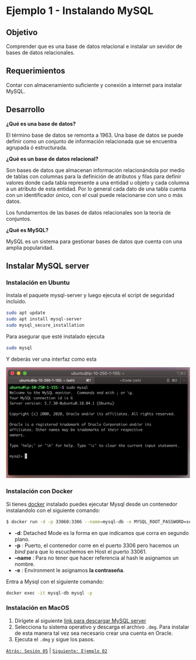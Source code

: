 # Ejemplo 1 - Instalando MySQL

## Objetivo

Comprender que es una base de datos relacional e instalar un sevidor de bases de datos relacionales.

## Requerimientos

Contar con almacenamiento suficiente y conexión a internet para instalar MySQL.

## Desarrollo

**¿Qué es una base de datos?**

El término base de datos se remonta a 1963. Una base de datos se puede definir como un conjunto de información relacionada que se encuentra agrupada ó estructurada. 

**¿Qué es un base de datos relacional?**

Son bases de datos que almacenan información relacionándola por medio de tablas con columnas para la definición de atributos y filas para definir valores donde cada tabla represente a una entidad u objeto y cada columna a un atributo de esta entidad. Por lo general cada dato de una tabla cuenta con un identificador único, con el cual puede relacionarse con uno o más datos.

Los fundamentos de las bases de datos relacionales son la teoría de conjuntos.

**¿Qué es MySQL?**

MySQL es un sistema para gestionar bases de datos que cuenta con una amplia popularidad.

## Instalar MySQL server

### Instalación en Ubuntu

Instala el paquete mysql-server y luego ejecuta el script de seguridad incluido.

```bash
sudo apt update
sudo apt install mysql-server
sudo mysql_secure_installation
```

Para asegurar que esté instalado ejecuta

```bash
sudo mysql
```

Y deberás ver una interfaz como esta

![img/Screen_Shot_2020-06-08_at_6.58.16.png](img/Screen_Shot_2020-06-08_at_6.58.16.png)

### Instalación con Docker

Si tienes [docker](https://docs.docker.com/engine/install/) instalado puedes ejecutar Mysql desde un contenedor instalandolo con el siguiente comando:

```bash
$ docker run -d -p 33060:3306 --name=mysql-db -e MYSQL_ROOT_PASSWORD=secret mysql
```

- **-d**: Detached Mode es la forma en que indicamos que corra en segundo plano.
- **-p** : Puerto, el contenedor corre en el puerto 3306 pero hacemos un *bind* para que lo escuchemos en Host el puerto 33061.
- **–name** : Para no tener que hacer referencia al hash le asignamos un nombre.
- **-e** : Environment le asignamos **la contraseña**.

Entra a Mysql con el siguiente comando:

```bash
docker exec -it mysql-db mysql -p
```

### Instalación en MacOS

1. Dirígete al siguiente [link para descargar MySQL server](https://dev.mysql.com/downloads/mysql/)
2. Selecciona tu sistema operativo y descarga el archivo `.dmg`. Para instalar de esta manera tal vez sea necesario crear una cuenta en Oracle.
3. Ejecuta el `.dmg` y sigue los pasos.

[`Atrás: Sesión 05`](https://github.com/beduExpert/A2-Backend-Fundamentals-2020/tree/master/Sesion-05) | [`Siguiente: Ejemplo 02`](https://github.com/beduExpert/A2-Backend-Fundamentals-2020/tree/master/Sesion-05/Ejemplo-02)
